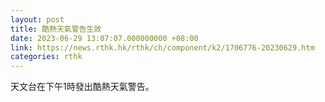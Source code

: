 ```yaml
---
layout: post
title: 酷熱天氣警告生效
date: 2023-06-29 13:07:07.000000000 +08:00
link: https://news.rthk.hk/rthk/ch/component/k2/1706776-20230629.htm
categories: rthk
---
```


天文台在下午1時發出酷熱天氣警告。
